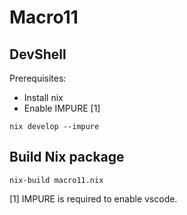 # Macro11

## DevShell

Prerequisites:

- Install nix
- Enable IMPURE [1]

```
nix develop --impure
```

## Build Nix package

```
nix-build macro11.nix
```

[1] IMPURE is required to enable vscode.
